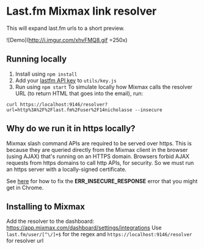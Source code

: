# Last.fm Mixmax link resolver

This will expand last.fm urls to a short preview.

![Demo](http://i.imgur.com/xhvFMQ8.gif =250x)

## Running locally

1. Install using `npm install`
2. Add your [lastfm API key](http://www.last.fm/api/) to `utils/key.js`
3. Run using `npm start`
To simulate locally how Mixmax calls the resolver URL (to return HTML that goes into the email), run:

```
curl https://localhost:9146/resolver?url=http%3A%2F%2Flast.fm%2Fuser%2F14nicholasse --insecure
```

## Why do we run it in https locally?

Mixmax slash command APIs are required to be served over https. This is because they are queried directly from the Mixmax client in the browser (using AJAX) that's running on an HTTPS domain. Browsers forbid AJAX requests from https domains to call http APIs, for security. So we must run an https server with a locally-signed certificate.

See [here](http://developer.mixmax.com/docs/integration-api-appendix#local-development-error-neterr_insecure_response) for how to fix the **ERR_INSECURE_RESPONSE** error that you might get in Chrome.

## Installing to Mixmax
Add the resolver to the dashboard: https://app.mixmax.com/dashboard/settings/integrations
Use `last.fm/user/[^\/]+$` for the regex and `https://localhost:9146/resolver` for resolver url
